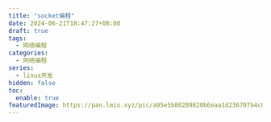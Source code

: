 ```yaml
---
title: "socket编程"
date: 2024-06-21T18:47:27+08:00
draft: true
tags:
  - 网络编程
categories:
  - 网络编程
series:
  - linux开发
hidden: false
toc:
  enable: true
featuredImage: https://pan.lmio.xyz/pic/a95e5b80289820b6eaa1d236707b4c09.png
---
```


